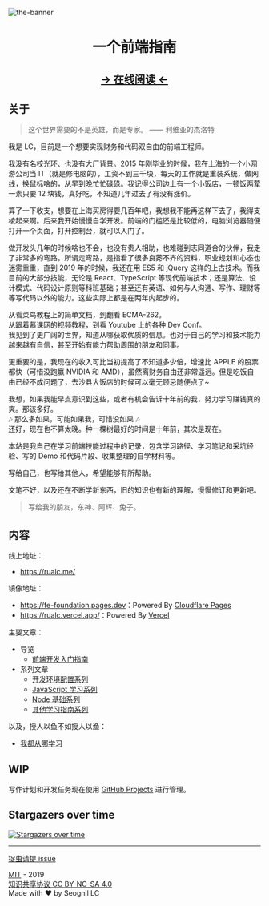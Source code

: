 <p align="center">

![the-banner](./docs/.vuepress/public/geneva-switzerland-narrow.jpg)

</p>

<h1 align="center">一个前端指南</h1>

<h2  align="center">
  <a href='https://rualc.me/'>
  <u>→ 在线阅读 ←</u>
  </a>
</h2>

## 关于

> 这个世界需要的不是英雄，而是专家。 —— 利维亚的杰洛特

我是 LC，目前是一个想要实现财务和代码双自由的前端工程师。

我没有名校光环、也没有大厂背景。2015 年刚毕业的时候，我在上海的一个小网游公司当 IT（就是修电脑的），工资不到三千块，每天的工作就是重装系统，做网线，换鼠标啥的，从早到晚忙忙碌碌。我记得公司边上有一个小饭店，一顿饭两荤一素只要 12 块钱，真好吃，不知道几年过去了有没有涨价。

算了一下收支，想要在上海买房得要几百年吧，我想我不能再这样下去了，我得支棱起来啊。后来我开始慢慢自学开发。前端的门槛还是比较低的，电脑浏览器随便打开一个页面，打开控制台，就可以入门了。

做开发头几年的时候啥也不会，也没有贵人相助，也难碰到志同道合的伙伴，我走了非常多的弯路。所谓走弯路，是指看了很多良莠不齐的资料，职业规划和心态也迷雾重重，直到 2019 年的时候，我还在用 ES5 和 jQuery 这样的上古技术。而我目前的大部分技能，无论是 React、TypeScript 等现代前端技术；还是算法、设计模式、代码设计原则等科班基础；甚至还有英语、如何与人沟通、写作、理财等等写代码以外的能力。这些实际上都是在两年内起步的。

从看菜鸟教程上的简单文档，到翻看 ECMA-262。  
从跟着慕课网的视频教程，到看 Youtube 上的各种 Dev Conf。  
我见到了更广阔的世界，知道从哪获取优质的信息。也对于自己的学习和技术能力越来越有自信，甚至开始有能力帮助周围的朋友和同事。

更重要的是，我现在的收入可比当初提高了不知道多少倍，增速比 APPLE 的股票都快（可惜没跑赢 NVIDIA 和 AMD），虽然离财务自由还非常遥远。但是吃饭自由已经不成问题了，去沙县大饭店的时候可以毫无顾忌随便点了~

我想，如果我能早点意识到这些，或者有机会告诉十年前的我，努力学习赚钱真的爽。那该多好。  
🎶 那么多如果，可能如果我，可惜没如果 🎶  
还好，现在也不算太晚。种一棵树最好的时间是十年前，其次是现在。

本站是我自己在学习前端技能过程中的记录，包含学习路径、学习笔记和采坑经验、写的 Demo 和代码片段、收集整理的自学材料等。

写给自己，也写给其他人，希望能够有所帮助。

文笔不好，以及还在不断学新东西，旧的知识也有新的理解，慢慢修订和更新吧。

> 写给我的朋友，东神、阿辉、兔子。

## 内容

线上地址：

- <https://rualc.me/>

镜像地址：

- <https://fe-foundation.pages.dev>：Powered By [Cloudflare Pages](https://dash.cloudflare.com/8144c624bc3fd1e60ba8932cdf4949e4/pages/view/rualc)
- <https://rualc.vercel.app/>：Powered By [Vercel](https://vercel.com/seognil/rualc)

主要文章：

- 导览
  - [前端开发入门指南](https://rualc.me/note/frontend-development-cookbook)
- 系列文章
  - [开发环境配置系列](https://rualc.me/workspace/awesome-tools)
  - [JavaScript 学习系列](https://rualc.me/frontend/javascript-foundation)
  - [Node 基础系列](https://rualc.me/frontend/nodejs-basic)
  - [其他学习指南系列](https://rualc.me/study/crash-course-study-skills)

以及，授人以鱼不如授人以渔：

- [我都从哪学习](https://rualc.me/study/where-do-i-learn-from)

## WIP

写作计划和开发任务现在使用 [GitHub Projects](https://github.com/seognil/fe-foundation/projects/1) 进行管理。

## Stargazers over time

[![Stargazers over time](https://starchart.cc/seognil/fe-foundation.svg)](https://starchart.cc/seognil/fe-foundation)

---

[捉虫请提 issue](https://github.com/seognil/fe-foundation/issues/new)

[MIT](LICENSE) - 2019  
[知识共享协议 CC BY-NC-SA 4.0](https://creativecommons.org/licenses/by-nc-sa/4.0/deed.zh)  
Made with ❤️ by Seognil LC
